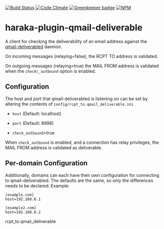 [![Build Status][ci-img]][ci-url]
[![Code Climate][clim-img]][clim-url]
[![Greenkeeper badge][gk-img]][gk-url]
[![NPM][npm-img]][npm-url]
<!-- requires URL update [![Windows Build Status][ci-win-img]][ci-win-url] -->
<!-- doesn't work in haraka plugins... yet. [![Code Coverage][cov-img]][cov-url]-->

# haraka-plugin-qmail-deliverable

A client for checking the deliverability of an email address against the [qmail-deliverabled](http://search.cpan.org/dist/Qmail-Deliverable/) daemon.

On incoming messages (relaying=false), the RCPT TO address is validated.

On outgoing messages (relaying=true) the MAIL FROM address is validated when
the `check\_outbound` option is enabled.

## Configuration

The host and port that qmail-deliverabled is listening on can be set by
altering the contents of `config/rcpt_to.qmail_deliverable.ini`

* `host` (Default: localhost)

* `port` (Default: 8998)

* `check_outbound`=true

When `check_outbound` is enabled, and a connection has relay privileges, the
MAIL FROM address is validated as deliverable.

## Per-domain Configuration

Additionally, domains can each have their own configuration for connecting
to qmail-deliverabled. The defaults are the same, so only the differences
needs to be declared. Example:

    [example.com]
    host=192.168.0.1

    [example2.com]
    host=192.168.0.2


<!-- leave these buried at the bottom of the document -->
[ci-img]: https://travis-ci.org/haraka/haraka-plugin-qmail-deliverable.svg
[ci-url]: https://travis-ci.org/haraka/haraka-plugin-qmail-deliverable
[ci-win-img]: https://ci.appveyor.com/api/projects/status/CHANGETHIS?svg=true
[ci-win-url]: https://ci.appveyor.com/project/haraka/haraka-CHANGETHIS
[cov-img]: https://codecov.io/github/haraka/haraka-plugin-qmail-deliverable/coverage.svg
[cov-url]: https://codecov.io/github/haraka/haraka-plugin-qmail-deliverable
[clim-img]: https://codeclimate.com/github/haraka/haraka-plugin-qmail-deliverable/badges/gpa.svg
[clim-url]: https://codeclimate.com/github/haraka/haraka-plugin-qmail-deliverable
[gk-img]: https://badges.greenkeeper.io/haraka/haraka-plugin-qmail-deliverable.svg
[gk-url]: https://greenkeeper.io/
[npm-img]: https://nodei.co/npm/haraka-plugin-qmail-deliverable.png
[npm-url]: https://www.npmjs.com/package/haraka-plugin-qmail-deliverable
rcpt\_to.qmail\_deliverable